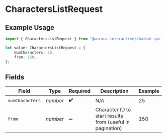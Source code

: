 # CharactersListRequest

## Example Usage

```typescript
import { CharactersListRequest } from "@aurora-interactive/chatbot-api-sdk/models/operations";

let value: CharactersListRequest = {
    numCharacters: 25,
    from: 150,
};
```

## Fields

| Field                                                     | Type                                                      | Required                                                  | Description                                               | Example                                                   |
| --------------------------------------------------------- | --------------------------------------------------------- | --------------------------------------------------------- | --------------------------------------------------------- | --------------------------------------------------------- |
| `numCharacters`                                           | *number*                                                  | :heavy_check_mark:                                        | N/A                                                       | 25                                                        |
| `from`                                                    | *number*                                                  | :heavy_minus_sign:                                        | Character ID to start results from (useful in pagination) | 150                                                       |